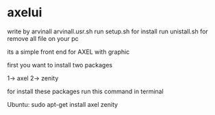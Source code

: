 axelui
======
write by arvinall
arvinall.usr.sh
run setup.sh for install
run unistall.sh for remove all file on your pc

its a simple front end for AXEL with graphic

first you want to install two packages

1->	 axel
2->	 zenity

for install these packages run this command in terminal

Ubuntu:
	sudo apt-get install axel zenity
